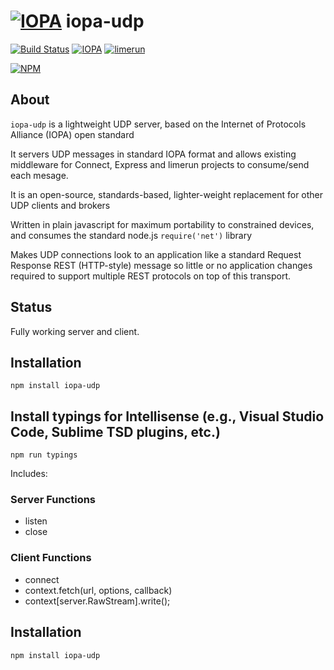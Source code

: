 # [![IOPA](http://iopa.io/iopa.png)](http://iopa.io) iopa-udp 

[![Build Status](https://api.shippable.com/projects/TBD/badge?branchName=master)](https://app.shippable.com/projects/TBD) 
[![IOPA](https://img.shields.io/badge/iopa-middleware-99cc33.svg?style=flat-square)](http://iopa.io)
[![limerun](https://img.shields.io/badge/limerun-certified-3399cc.svg?style=flat-square)](https://nodei.co/npm/limerun/)

[![NPM](https://nodei.co/npm/iopa-udp.png?downloads=true)](https://nodei.co/npm/iopa-udp/)

## About
`iopa-udp` is a lightweight UDP server, based on the Internet of Protocols Alliance (IOPA) open standard  

It servers UDP messages in standard IOPA format and allows existing middleware for Connect, Express and limerun projects to consume/send each mesage.

It is an open-source, standards-based, lighter-weight replacement for other UDP clients and brokers 

Written in plain javascript for maximum portability to constrained devices, and consumes the standard node.js `require('net')` library

Makes UDP connections look to an application like a standard Request Response REST (HTTP-style) message so little or no application changes required to support multiple REST protocols on top of this transport.

## Status

Fully working server and client.

## Installation

    npm install iopa-udp
    
## Install typings for Intellisense (e.g., Visual Studio Code, Sublime TSD plugins, etc.)

    npm run typings


Includes:

### Server Functions

  * listen
  * close
  
### Client Functions
  * connect
  * context.fetch(url, options, callback)
  * context[server.RawStream].write();
  
## Installation

    npm install iopa-udp

 